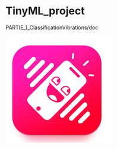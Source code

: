 # TinyML_project

PARTIE_1_ClassificationVibrations/doc

![overview](PARTIE_1_ClassificationVibrations/doc/VibratorApp.PNG)

